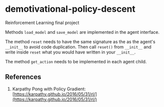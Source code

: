 # demotivational-policy-descent
Reinforcement Learning final project

Methods `load_model` and `save_model` are implemented in
the agent interface.

The method `reset` needs to have the same signature as
the as the agent's `__init__` to avoid code duplication. 
Then call `reset()` from `__init__` and write inside `reset` what you 
would have written in your `__init__`.

The method `get_action` needs to be implemented in each
agent child.

## References
1. Karpathy Pong with Policy Gradient: [https://karpathy.github.io/2016/05/31/rl/](https://karpathy.github.io/2016/05/31/rl/)
